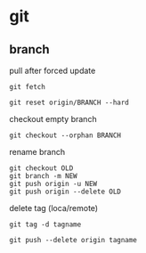 # git

<!-- https://devhints.io/git-tricks -->

## branch

pull after forced update

```shell
git fetch

git reset origin/BRANCH --hard
```

checkout empty branch

```
git checkout --orphan BRANCH
```

rename branch

```
git checkout OLD
git branch -m NEW
git push origin -u NEW
git push origin --delete OLD
```

delete tag (loca/remote)

```
git tag -d tagname

git push --delete origin tagname
```
